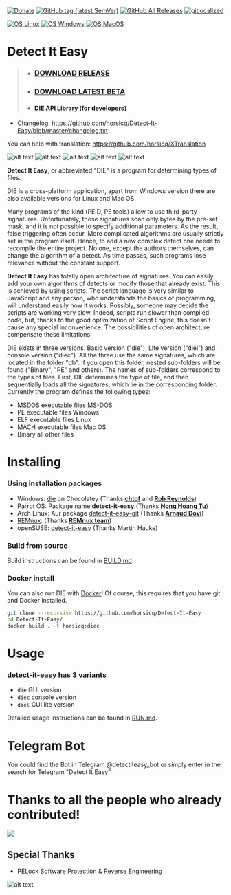 [![Donate](https://img.shields.io/badge/Donate-PayPal-green.svg)](https://www.paypal.com/cgi-bin/webscr?cmd=_s-xclick&hosted_button_id=NF3FBD3KHMXDN)
[![GitHub tag (latest SemVer)](https://img.shields.io/github/tag/horsicq/DIE-engine.svg)](http://ntinfo.biz)
[![GitHub All Releases](https://img.shields.io/github/downloads/horsicq/DIE-engine/total.svg)](http://ntinfo.biz)
[![gitlocalized ](https://gitlocalize.com/repo/4736/whole_project/badge.svg)](https://github.com/horsicq/XTranslation)

[![OS Linux](https://img.shields.io/badge/os-linux-brightgreen)](https://github.com/horsicq/DIE-engine/releases)
[![OS Windows](https://img.shields.io/badge/os-windows-brightgreen)](https://github.com/horsicq/DIE-engine/releases)
[![OS MacOS](https://img.shields.io/badge/os-macos-brightgreen)](https://github.com/horsicq/DIE-engine/releases)

# Detect It Easy

> * ### [DOWNLOAD **RELEASE**](https://github.com/horsicq/Detect-It-Easy/releases/tag/Beta)
> * ### [DOWNLOAD LATEST **BETA**](https://github.com/horsicq/Detect-It-Easy/releases/tag/Beta)
> * #### [DIE API Library (for developers)](https://github.com/horsicq/die_library)

- Changelog: https://github.com/horsicq/Detect-It-Easy/blob/master/changelog.txt

You can help with translation: https://github.com/horsicq/XTranslation

![alt text](https://github.com/horsicq/Detect-It-Easy/blob/master/docs/1.png "1")
![alt text](https://github.com/horsicq/Detect-It-Easy/blob/master/docs/2.png "2")
![alt text](https://github.com/horsicq/Detect-It-Easy/blob/master/docs/3.png "3")
![alt text](https://github.com/horsicq/Detect-It-Easy/blob/master/docs/4.png "4")
![alt text](https://github.com/horsicq/Detect-It-Easy/blob/master/docs/5.png "5")

**Detect It Easy**, or abbreviated "DIE" is a program for determining types of files.

DIE is a cross-platform application, apart from Windows version there are also
available versions for Linux and Mac OS.

Many programs of the kind (PEID, PE tools) allow to use third-party signatures.
Unfortunately, those signatures scan only bytes by the pre-set mask, and it is
not possible to specify additional parameters. As the result, false triggering
often occur. More complicated algorithms are usually strictly set in the program
itself. Hence, to add a new complex detect one needs to recompile the entire
project. No one, except the authors themselves, can change the algorithm of
a detect. As time passes, such programs lose relevance without the constant support.

**Detect It Easy** has totally open architecture of signatures. You can easily
add your own algorithms of detects or modify those that already exist. This
is achieved by using scripts. The script language is very similar to JavaScript
and any person, who understands the basics of programming, will understand easily
how it works. Possibly, someone may decide the scripts are working very slow.
Indeed, scripts run slower than compiled code, but, thanks to the good optimization
of Script Engine, this doesn't cause any special inconvenience. The possibilities
of open architecture compensate these limitations.

DIE exists in three versions. Basic version ("die"), Lite version ("diel") and
console version ("diec"). All the three use the same signatures, which are located
in the folder "db". If you open this folder, nested sub-folders will be found
("Binary", "PE" and others). The names of sub-folders correspond to the types of files.
First, DIE determines the type of file, and then sequentially loads all the signatures,
which lie in the corresponding folder. Currently the program defines the following types:

- MSDOS executable files MS-DOS
- PE executable files Windows
- ELF executable files Linux
- MACH executable files Mac OS
- Binary all other files

# Installing

### Using installation packages

- Windows: [die](https://community.chocolatey.org/packages/die) on Chocolatey (Thanks [**chtof**](https://github.com/chtof) and [**Rob Reynolds**](https://github.com/ferventcoder))
- Parrot OS: Package name **detect-it-easy** (Thanks [**Nong Hoang Tu**](https://github.com/dmknght))
- Arch Linux: Aur package [detect-it-easy-git](https://aur.archlinux.org/packages/detect-it-easy-git/) (Thanks [**Arnaud Dovi**](https://github.com/class101))
- [REMnux](https://remnux.org): (Thanks [**REMnux team**](https://twitter.com/REMnux/status/1401935989266919426))
- openSUSE: [detect-it-easy](https://build.opensuse.org/package/show/home:mnhauke/detect-it-easy) (Thanks Martin Hauke)

### Build from source

Build instructions can be found in [BUILD.md](docs/BUILD.md).

### Docker install

You can also run DIE with [Docker](https://www.docker.com/community-edition)! Of course, this requires that you have git and Docker installed.

```bash
git clone --recursive https://github.com/horsicq/Detect-It-Easy
cd Detect-It-Easy/
docker build . -t horsicq:diec
```

# Usage

### detect-it-easy has 3 variants

- `die` GUI version
- `diec` console version
- `diel` GUI lite version

Detailed usage instructions can be found in [RUN.md](docs/RUN.md).

# Telegram Bot

You could find the Bot in Telegram @detectiteasy_bot or simply enter in the search for Telegram "Detect It Easy"

# Thanks to all the people who already contributed!

<a href="https://github.com/horsicq/Detect-It-Easy/graphs/contributors">
  <img src="https://contrib.rocks/image?repo=horsicq/Detect-It-Easy" />
</a>

## Special Thanks

- [PELock Software Protection & Reverse Engineering](https://www.pelock.com)

![alt text](https://github.com/horsicq/Detect-It-Easy/blob/master/mascots/logo.png "Mascot")
